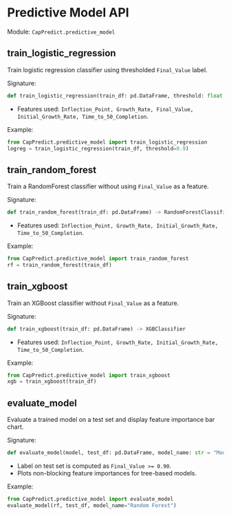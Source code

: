 # Predictive Model API

Module: `CapPredict.predictive_model`

## train_logistic_regression
Train logistic regression classifier using thresholded `Final_Value` label.

Signature:
```python
def train_logistic_regression(train_df: pd.DataFrame, threshold: float = 0.90) -> LogisticRegression
```
- Features used: `Inflection_Point, Growth_Rate, Final_Value, Initial_Growth_Rate, Time_to_50_Completion`.

Example:
```python
from CapPredict.predictive_model import train_logistic_regression
logreg = train_logistic_regression(train_df, threshold=0.9)
```

## train_random_forest
Train a RandomForest classifier without using `Final_Value` as a feature.

Signature:
```python
def train_random_forest(train_df: pd.DataFrame) -> RandomForestClassifier
```
- Features used: `Inflection_Point, Growth_Rate, Initial_Growth_Rate, Time_to_50_Completion`.

Example:
```python
from CapPredict.predictive_model import train_random_forest
rf = train_random_forest(train_df)
```

## train_xgboost
Train an XGBoost classifier without `Final_Value` as a feature.

Signature:
```python
def train_xgboost(train_df: pd.DataFrame) -> XGBClassifier
```
- Features used: `Inflection_Point, Growth_Rate, Initial_Growth_Rate, Time_to_50_Completion`.

Example:
```python
from CapPredict.predictive_model import train_xgboost
xgb = train_xgboost(train_df)
```

## evaluate_model
Evaluate a trained model on a test set and display feature importance bar chart.

Signature:
```python
def evaluate_model(model, test_df: pd.DataFrame, model_name: str = "Model") -> None
```
- Label on test set is computed as `Final_Value >= 0.90`.
- Plots non-blocking feature importances for tree-based models.

Example:
```python
from CapPredict.predictive_model import evaluate_model
evaluate_model(rf, test_df, model_name="Random Forest")
```